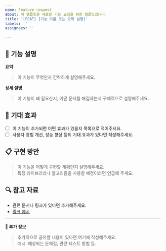 ```yaml
---
name: Feature request
about: 이 템플릿은 새로운 기능 요청을 위한 템플릿입니다.
title: '[FEAT] [기능 이름 또는 요약 설명]'
labels: ''
assignees: ''

---
```


## 📝 기능 설명

**요약**  
> 이 기능이 무엇인지 간략하게 설명해주세요. 

**상세 설명**  
> 이 기능이 왜 필요한지, 어떤 문제를 해결하는지 구체적으로 설명해주세요.

## 🚀 기대 효과

- [ ] 이 기능이 추가되면 어떤 효과가 있을지 목록으로 적어주세요.
- [ ] 사용자 경험 개선, 성능 향상 등의 기대 효과가 있다면 작성해주세요.

## 📋 구현 방안

> 이 기능을 어떻게 구현할 계획인지 설명해주세요.  
> 특정 라이브러리나 알고리즘을 사용할 예정이라면 언급해 주세요.

## 🔍 참고 자료

- 관련 문서나 링크가 있다면 추가해주세요.
- [링크 예시](https://example.com)

---

**📝 추가 정보**  
> 추가적으로 공유할 내용이 있다면 여기에 작성해주세요.  
> 예시: 예상되는 문제점, 관련 테스트 방법 등.
